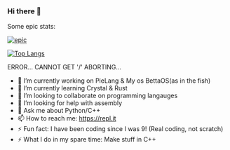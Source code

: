 ### Hi there 👋
Some  epic stats: 


[![epic](https://github-readme-stats.vercel.app/api?username=elipie&show_icons=true&theme=dracula)](https://github.com/anuraghazra/github-readme-stats)


[![Top Langs](https://github-readme-stats.vercel.app/api/top-langs/?username=elipie)](https://github.com/anuraghazra/github-readme-stats)


ERROR... CANNOT GET '/'
ABORTING...


- 🔭 I’m currently working on PieLang & My os BettaOS(as in the fish)
- 🌱 I’m currently learning Crystal & Rust
- 👯 I’m looking to collaborate on programming langauges
- 🤔 I’m looking for help with assembly
- 💬 Ask me about Python/C++
- 📫 How to reach me: https://repl.it
- ⚡ Fun fact: I have been coding since I was 9! (Real coding, not scratch)
- ⚡ What I do in my spare time: Make stuff in C++
